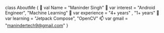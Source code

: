    class AboutMe {
   👋     val Name = "Maninder Singh"
   👀     var interest = "Android Engineer", "Machine Learning"
   🌱     var experience =  "4+ years"     ,  "1+ years"
   💞️     var learning =  "Jetpack Compose", "OpenCV"
   📫     var  gmail   =   "manindertech9@gmail.com"
   }
<!---
AnyCanCode/AnyCanCode is a ✨ special ✨ repository because its `README.md` (this file) appears on your GitHub profile.
You can click the Preview link to take a look at your changes.
--->
